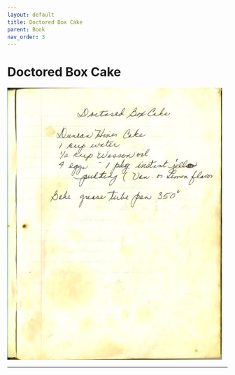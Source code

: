 ```yaml
---
layout: default
title: Doctored Box Cake
parent: Book
nav_order: 3
---
```


# Doctored Box Cake
![Doctored Box Cake](/recipe-images/pages/page-03.jpg)

---
